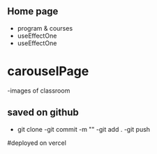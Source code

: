 ## Home page
- program & courses
- useEffectOne
- useEffectOne

# carouselPage
-images of classroom

## saved on github

- git clone
-git commit -m ""
-git add .
   -git push

#deployed on vercel